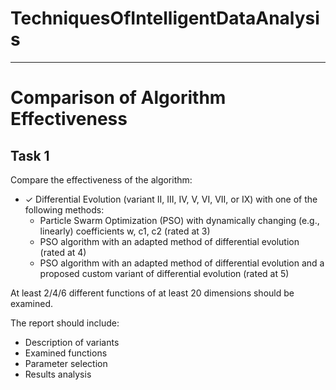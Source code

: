 # TechniquesOfIntelligentDataAnalysis

---

# Comparison of Algorithm Effectiveness

## Task 1

Compare the effectiveness of the algorithm:

- ✓ Differential Evolution (variant II, III, IV, V, VI, VII, or IX) with one of the following methods:
  - Particle Swarm Optimization (PSO) with dynamically changing (e.g., linearly) coefficients w, c1, c2 (rated at 3)
  - PSO algorithm with an adapted method of differential evolution (rated at 4)
  - PSO algorithm with an adapted method of differential evolution and a proposed custom variant of differential evolution (rated at 5)

At least 2/4/6 different functions of at least 20 dimensions should be examined.

The report should include:
- Description of variants
- Examined functions
- Parameter selection
- Results analysis
